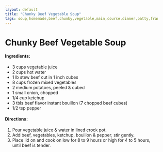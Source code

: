 ```yaml
---
layout: default
title: "Chunky Beef Vegetable Soup"
tags: soup,homemade,beef,chunky,vegetable,main,course,dinner,patty,franklin
---
```

# Chunky Beef Vegetable Soup

#### Ingredients:
- 3 cups vegetable juice
- 2 cups hot water
- 1 lb stew beef cut in 1 inch cubes
- 8 cups frozen mixed vegetables
- 2 medium potatoes, peeled & cubed
- 1 small onion, chopped
- 1/4 cup ketchup
- 3 tbls beef flavor instant bouillon (7 chopped beef cubes)
- 1/2 tsp pepper

#### Directions:
1. Pour vegetable juice & water in lined crock pot.
2. Add beef, vegetables, ketchup, bouillon & pepper; stir gently.
3. Place lid on and cook on low for 8 to 9 hours or high for 4 to 5 hours, until beef is tender.
